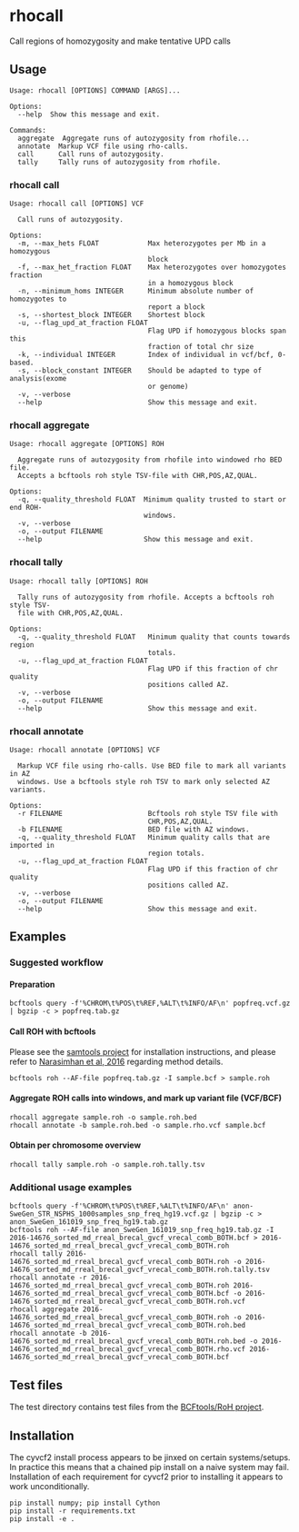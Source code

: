 # rhocall
Call regions of homozygosity and make tentative UPD calls

## Usage ##

```
Usage: rhocall [OPTIONS] COMMAND [ARGS]...

Options:
  --help  Show this message and exit.

Commands:
  aggregate  Aggregate runs of autozygosity from rhofile...
  annotate  Markup VCF file using rho-calls.
  call      Call runs of autozygosity.
  tally     Tally runs of autozygosity from rhofile.
```
### rhocall call ###
```
Usage: rhocall call [OPTIONS] VCF

  Call runs of autozygosity.

Options:
  -m, --max_hets FLOAT            Max heterozygotes per Mb in a homozygous
                                  block
  -f, --max_het_fraction FLOAT    Max heterozygotes over homozygotes fraction
                                  in a homozygous block
  -n, --minimum_homs INTEGER      Minimum absolute number of homozygotes to
                                  report a block
  -s, --shortest_block INTEGER    Shortest block
  -u, --flag_upd_at_fraction FLOAT
                                  Flag UPD if homozygous blocks span this
                                  fraction of total chr size
  -k, --individual INTEGER        Index of individual in vcf/bcf, 0-based.
  -s, --block_constant INTEGER    Should be adapted to type of analysis(exome
                                  or genome)
  -v, --verbose
  --help                          Show this message and exit.
```

### rhocall aggregate ####
```
Usage: rhocall aggregate [OPTIONS] ROH

  Aggregate runs of autozygosity from rhofile into windowed rho BED file.
  Accepts a bcftools roh style TSV-file with CHR,POS,AZ,QUAL.

Options:
  -q, --quality_threshold FLOAT  Minimum quality trusted to start or end ROH-
                                 windows.
  -v, --verbose
  -o, --output FILENAME
  --help                         Show this message and exit.
```

### rhocall tally ###
```
Usage: rhocall tally [OPTIONS] ROH

  Tally runs of autozygosity from rhofile. Accepts a bcftools roh style TSV-
  file with CHR,POS,AZ,QUAL.

Options:
  -q, --quality_threshold FLOAT   Minimum quality that counts towards region
                                  totals.
  -u, --flag_upd_at_fraction FLOAT
                                  Flag UPD if this fraction of chr quality
                                  positions called AZ.
  -v, --verbose
  -o, --output FILENAME
  --help                          Show this message and exit.
```

### rhocall annotate ###
```
Usage: rhocall annotate [OPTIONS] VCF

  Markup VCF file using rho-calls. Use BED file to mark all variants in AZ
  windows. Use a bcftools style roh TSV to mark only selected AZ variants.

Options:
  -r FILENAME                     Bcftools roh style TSV file with
                                  CHR,POS,AZ,QUAL.
  -b FILENAME                     BED file with AZ windows.
  -q, --quality_threshold FLOAT   Minimum quality calls that are imported in
                                  region totals.
  -u, --flag_upd_at_fraction FLOAT
                                  Flag UPD if this fraction of chr quality
                                  positions called AZ.
  -v, --verbose
  -o, --output FILENAME
  --help                          Show this message and exit.

```

## Examples ##

### Suggested workflow ###

#### Preparation ####
```
bcftools query -f'%CHROM\t%POS\t%REF,%ALT\t%INFO/AF\n' popfreq.vcf.gz | bgzip -c > popfreq.tab.gz
```

#### Call ROH with bcftools ####
Please see the [samtools project](https://samtools.github.io/bcftools/) for installation instructions, and 
please refer to [Narasimhan et al, 2016](http://bioinformatics.oxfordjournals.org/content/early/2016/01/30/bioinformatics.btw044) regarding method details.

```
bcftools roh --AF-file popfreq.tab.gz -I sample.bcf > sample.roh
```

#### Aggregate ROH calls into windows, and mark up variant file (VCF/BCF) ####
```
rhocall aggregate sample.roh -o sample.roh.bed
rhocall annotate -b sample.roh.bed -o sample.rho.vcf sample.bcf
```

#### Obtain per chromosome overview ####
```
rhocall tally sample.roh -o sample.roh.tally.tsv
```

### Additional usage examples ###

```
bcftools query -f'%CHROM\t%POS\t%REF,%ALT\t%INFO/AF\n' anon-SweGen_STR_NSPHS_1000samples_snp_freq_hg19.vcf.gz | bgzip -c > anon_SweGen_161019_snp_freq_hg19.tab.gz
bcftools roh --AF-file anon_SweGen_161019_snp_freq_hg19.tab.gz -I 2016-14676_sorted_md_rreal_brecal_gvcf_vrecal_comb_BOTH.bcf > 2016-14676_sorted_md_rreal_brecal_gvcf_vrecal_comb_BOTH.roh
rhocall tally 2016-14676_sorted_md_rreal_brecal_gvcf_vrecal_comb_BOTH.roh -o 2016-14676_sorted_md_rreal_brecal_gvcf_vrecal_comb_BOTH.roh.tally.tsv
rhocall annotate -r 2016-14676_sorted_md_rreal_brecal_gvcf_vrecal_comb_BOTH.roh 2016-14676_sorted_md_rreal_brecal_gvcf_vrecal_comb_BOTH.bcf -o 2016-14676_sorted_md_rreal_brecal_gvcf_vrecal_comb_BOTH.roh.vcf
rhocall aggregate 2016-14676_sorted_md_rreal_brecal_gvcf_vrecal_comb_BOTH.roh -o 2016-14676_sorted_md_rreal_brecal_gvcf_vrecal_comb_BOTH.roh.bed
rhocall annotate -b 2016-14676_sorted_md_rreal_brecal_gvcf_vrecal_comb_BOTH.roh.bed -o 2016-14676_sorted_md_rreal_brecal_gvcf_vrecal_comb_BOTH.rho.vcf 2016-14676_sorted_md_rreal_brecal_gvcf_vrecal_comb_BOTH.bcf
```

## Test files ##
The test directory contains test files from the [BCFtools/RoH project](https://samtools.github.io/bcftools/howtos/roh-calling.html).

## Installation ##
The cyvcf2 install process appears to be jinxed on certain systems/setups. 
In practice this means that a chained pip install on a naive system may fail. Installation of each requirement for cyvcf2 prior to installing it appears to work unconditionally.
```
pip install numpy; pip install Cython
pip install -r requirements.txt
pip install -e .
```


